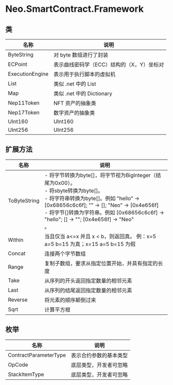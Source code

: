 # Neo.SmartContract.Framework

## 类

| 名称            | 说明                                      |
| --------------- | ----------------------------------------- |
| ByteString      | 对 byte 数组进行了封装                    |
| ECPoint         | 表示曲线密码学（ECC）结构的（X，Y）坐标对 |
| ExecutionEngine | 表示用于执行脚本的虚拟机                  |
| List            | 类似 .net 中的 List                       |
| Map             | 类似 .net 中的 Dictionary                 |
| Nep11Token      | NFT 资产的抽象类                          |
| Nep17Token      | 数字资产的抽象类                          |
| UInt160         | UInt160                                   |
| UInt256         | UInt256                                   |


## 扩展方法

| 名称         | 说明                                                         |
| ------------ | ------------------------------------------------------------ |
| ToByteString | - 将字节转换为byte[]，将字节视为BigInteger（结尾为0x00）。<br/>- 将sbyte转换为byte[]。<br/>- 将字符串转换为byte[]。例如 "hello" -> [0x68656c6c6f]; "" -> []; "Neo" -> [0x4e656f]<br/>- 将字节[]转换为字符串。例如 [0x68656c6c6f] -> "hello"; [] -> ""; [0x4e656f] -> "Neo"<br/>。 |
| Within       | 当且仅当 a<=x 并且 x < b，则返回真。 例：x=5 a=5 b=15 为真；x=15 a=5 b=15 为假 |
| Concat       | 连接两个字节数组                                             |
| Range        | 复制子数组，要求从指定位置开始，并具有指定的长度             |
| Take         | 从序列的开头返回指定数量的相邻元素                           |
| Last         | 从序列的结尾返回指定数量的相邻元素                           |
| Reverse      | 将元素的顺序颠倒过来                                         |
| Sqrt         | 计算平方根                                                   |

## 枚举

| 名称                  | 说明                   |
| --------------------- | ---------------------- |
| ContractParameterType | 表示合约参数的基本类型 |
| OpCode                | 底层类型，开发者可忽略 |
| StackItemType         | 底层类型，开发者可忽略 |

